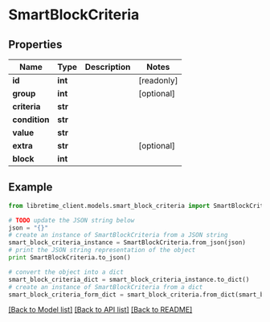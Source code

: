 # SmartBlockCriteria


## Properties

Name | Type | Description | Notes
------------ | ------------- | ------------- | -------------
**id** | **int** |  | [readonly] 
**group** | **int** |  | [optional] 
**criteria** | **str** |  | 
**condition** | **str** |  | 
**value** | **str** |  | 
**extra** | **str** |  | [optional] 
**block** | **int** |  | 

## Example

```python
from libretime_client.models.smart_block_criteria import SmartBlockCriteria

# TODO update the JSON string below
json = "{}"
# create an instance of SmartBlockCriteria from a JSON string
smart_block_criteria_instance = SmartBlockCriteria.from_json(json)
# print the JSON string representation of the object
print SmartBlockCriteria.to_json()

# convert the object into a dict
smart_block_criteria_dict = smart_block_criteria_instance.to_dict()
# create an instance of SmartBlockCriteria from a dict
smart_block_criteria_form_dict = smart_block_criteria.from_dict(smart_block_criteria_dict)
```
[[Back to Model list]](../README.md#documentation-for-models) [[Back to API list]](../README.md#documentation-for-api-endpoints) [[Back to README]](../README.md)


